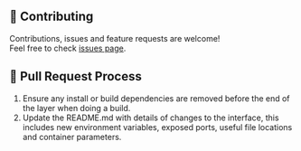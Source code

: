 ## 🤝 Contributing

Contributions, issues and feature requests are welcome!<br />Feel free to check [issues page](https://github.com/Lunars/tesla/issues).


## 🤖 Pull Request Process

1. Ensure any install or build dependencies are removed before the end of the layer when doing a 
   build.
2. Update the README.md with details of changes to the interface, this includes new environment 
   variables, exposed ports, useful file locations and container parameters.
